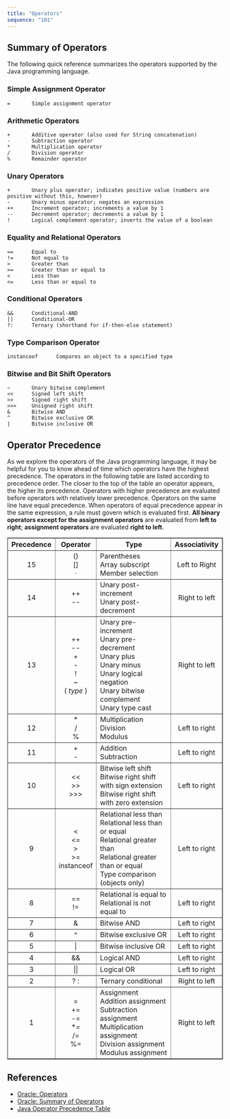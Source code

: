```yaml
---
title: "Operators"
sequence: "101"
---
```


## Summary of Operators

The following quick reference summarizes the operators supported by the Java programming language.

### Simple Assignment Operator

```text
=       Simple assignment operator
```

### Arithmetic Operators

```text
+       Additive operator (also used for String concatenation)
-       Subtraction operator
*       Multiplication operator
/       Division operator
%       Remainder operator
```

### Unary Operators

```text
+       Unary plus operator; indicates positive value (numbers are positive without this, however)
-       Unary minus operator; negates an expression
++      Increment operator; increments a value by 1
--      Decrement operator; decrements a value by 1
!       Logical complement operator; inverts the value of a boolean
```

### Equality and Relational Operators

```text
==      Equal to
!=      Not equal to
>       Greater than
>=      Greater than or equal to
<       Less than
<=      Less than or equal to
```

### Conditional Operators

```text
&&      Conditional-AND
||      Conditional-OR
?:      Ternary (shorthand for if-then-else statement)
```

### Type Comparison Operator

```text
instanceof      Compares an object to a specified type
```

### Bitwise and Bit Shift Operators

```text
~       Unary bitwise complement
<<      Signed left shift
>>      Signed right shift
>>>     Unsigned right shift
&       Bitwise AND
^       Bitwise exclusive OR
|       Bitwise inclusive OR
```

## Operator Precedence

As we explore the operators of the Java programming language,
it may be helpful for you to know ahead of time which operators have the highest precedence.
The operators in the following table are listed according to precedence order.
The closer to the top of the table an operator appears, the higher its precedence.
Operators with higher precedence are evaluated before operators with relatively lower precedence. Operators on the same line have equal precedence.
When operators of equal precedence appear in the same expression, a rule must govern which is evaluated first.
**All binary operators except for the assignment operators** are evaluated from **left to right**; **assignment operators** are evaluated **right to left**.

<table border=1 cellspacing=1 cellpadding=2>
<tr><th>Precedence</th><th>Operator</th><th>Type</th><th>Associativity</th></tr>
<tr>
  <td align=center>15</td>
  <td align=center>()<br>[]<br>·</td>
  <td>Parentheses<br>Array subscript<br>Member selection<br></td>
  <td align=center>Left to Right</td>
</tr>
<tr>
  <td align=center>14</td>
  <td align=center>++<br>--</td>
  <td>Unary post-increment<br>Unary post-decrement</td>
  <td align=center>Right to left</td>
</tr>
 <tr>
  <td align=center>13</td>
  <td align=center>++<br>--<br>+<br>-<br>!<br>~<br>( <i>type</i> )</td>
  <td>Unary pre-increment<br>Unary pre-decrement<br>Unary plus<br>Unary minus<br>Unary logical negation<br>Unary bitwise complement<br>Unary type cast</td>
  <td align=center>Right to left</td>
</tr>
<tr>
  <td align=center>12</td>
  <td align=center> * <br> / <br> % </td>
  <td>Multiplication<br>Division<br>Modulus</td>
  <td align=center>Left to right</td>
</tr>
<tr>
  <td align=center>11</td>
  <td align=center>+<br>-</td>
  <td>Addition<br>Subtraction</td>
  <td align=center>Left to right</td>
</tr>
<tr>
  <td align=center>10</td>
  <td align=center>&lt;&lt;<br>&gt;&gt;<br>&gt;&gt;&gt;</td>
  <td>Bitwise left shift<br>Bitwise right shift with sign extension<br>Bitwise right shift with zero extension</td>
  <td align=center>Left to right</td>
</tr>
<tr>
  <td align=center>9</td>
  <td align=center>&lt;<br>&lt;=<br>&gt;<br>&gt;=<br>instanceof</td>
  <td>Relational less than<br>Relational less than or equal<br>Relational greater than<br>Relational greater than or equal<br>Type comparison (objects only)</td>
  <td align=center>Left to right</td>
</tr>
<tr>
  <td align=center>8</td>
  <td align=center>==<br>!=</td>
  <td>Relational is equal to<br>Relational is not equal to</td>
  <td align=center>Left to right</td>
</tr>
 <tr>
  <td align=center>7</td>
  <td align=center>&amp;</td>
  <td>Bitwise AND</td>
  <td align=center>Left to right</td>
</tr>
 <tr>
  <td align=center>6</td>
  <td align=center>^</td>
  <td>Bitwise exclusive OR</td>
  <td align=center>Left to right</td>
</tr>
<tr>
  <td align=center>5</td>
  <td align=center>|</td>
  <td>Bitwise inclusive OR</td>
  <td align=center>Left to right</td>
</tr>
<tr>
  <td align=center>4</td>
  <td align=center>&amp;&amp;</td>
  <td>Logical AND</td>
  <td align=center>Left to right</td>
</tr>
 <tr>
  <td align=center>3</td>
  <td align=center>||</td>
  <td>Logical OR</td>
  <td align=center>Left to right</td>
</tr>
<tr>
  <td align=center>2</td>
  <td align=center>? :</td>
  <td>Ternary conditional</td>
  <td align=center>Right to left</td>
</tr>
<tr>
  <td align=center>1</td>
  <td align=center>=<br>+=<br>-=<br>*=<br>/=<br>%=</td>
  <td>Assignment<br>Addition assignment<br>Subtraction assignment<br>Multiplication assignment<br>Division assignment<br>Modulus assignment</td>
  <td align=center>Right to left</td>
</tr>
</table>

## References

- [Oracle: Operators](https://docs.oracle.com/javase/tutorial/java/nutsandbolts/operators.html)
- [Oracle: Summary of Operators](https://docs.oracle.com/javase/tutorial/java/nutsandbolts/opsummary.html)
- [Java Operator Precedence Table](http://www.cs.bilkent.edu.tr/~guvenir/courses/CS101/op_precedence.html)
